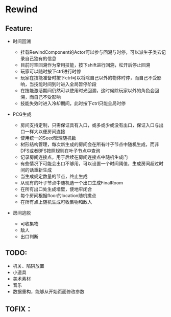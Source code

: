 # Rewind

## Feature:
+ 时间回溯
    + 挂载RewindComponent的Actor可以参与回溯与时停，可以派生子类去记录自己独有的信息
    + 目前时空回溯作为常用技能，按下shift进行回溯，松开后停止回溯
    + 玩家可以随时按下ctrl进行时停
    + 玩家在技能准备时按下ctrl可以将除自己以外的物体时停，而自己不受影响，当技能时间到时进入全局暂停阶段
    + 在技能激活期间仍然可以使用时光回溯，这时候除玩家以外的角色会回溯，而自己不受影响
    + 技能失效时进入冷却期间，此时按下ctrl只能全局时停

+ PCG生成
    + 房间支持定制，只需保证具有入口，或多或少或没有出口，保证入口与出口一样大以便房间连接
    + 使用统一的Seed管理随机数
    + 树形结构管理，每次新生成的房间会在所有叶子节点中随机生成，而非DFS或者BFS按照规则在叶子节点中查询
    + 记录房间连接点，用于后续在房间连接点中随机生成门
    + 有些情况下可能会出口不够用，可以设置一个时间阈值，生成房间超过时间的话重新生成
    + 当生成规定数量的节点，终止生成
    + 从现有的叶子节点中随机选一个出口生成FinalRoom
    + 在所有出口处生成墙壁，使地牢闭合
    + 每个房间根据floor的location随机撒点
    + 在所有点上随机生成可收集物和敌人

+ 房间逃脱
    + 可收集物
    + 敌人
    + 出口判断



## TODO:

+ 机关、陷阱放置
+ 小道具
+ 美术素材
+ 音乐
+ 数据重构，能够从开始页面修改参数

## TOFIX：